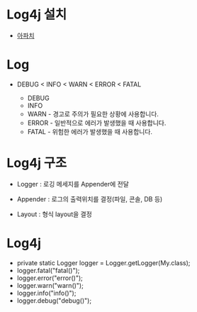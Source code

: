 # Log4j 설치
 - [아파치](https://logging.apache.org/log4j/2.x/download.html)


# Log
 - DEBUG < INFO < WARN < ERROR < FATAL
   
   - DEBUG
   - INFO
   - WARN - 경고로 주의가 필요한 상황에 사용합니다.
   - ERROR - 일반적으로 에러가 발생했을 때 사용합니다.
   - FATAL - 위험한 에러가 발생했을 때 사용합니다.
 
# Log4j 구조

- Logger : 로깅 메세지를 Appender에 전달
 
- Appender : 로그의 출력위치를 결정(파일, 콘솔, DB 등)
 
- Layout : 형식 layout을 결정


# Log4j 
 
 - private static Logger logger = Logger.getLogger(My.class);
 - logger.fatal("fatal()");
 - logger.error("error()");
 - logger.warn("warn()");
 - logger.info("info()");
 - logger.debug("debug()");
